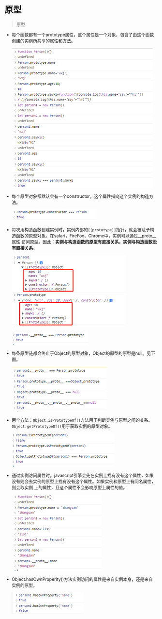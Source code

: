 # 原型
> 原型

- 每个函数都有一个prototype属性，这个属性是一个对象，包含了由这个函数创建的实例所共享的属性和方法。

    ![原型图1](./images/2021.11.12%20原型1.png)

- 每个原型对象都默认会有一个constructor，这个属性指向这个实例的构造方法。
  
    ![原型图2](./images/2021.11.12%20原型2.png)

- 每次用构造函数创建实例时，实例内部的``[[prototype]]``指针，就会被赋予构造函数的原型对象。在safari，FireFox，Chrome中，实例可以通过__proto__属性
访问原型。因此：**实例与构造函数的原型有直接关系，实例与构造函数没有直接关系**。
  
    ![原型图3](./images/2021.11.12%20原型3.png)

    ![原型图4](./images/2021.11.12%20原型4.png)

- 每条原型链都会终止于Object的原型对象，Object的原型的原型是null。见下图。

    ![原型图5](./images/2021.11.12%20原型5.png)

- 两个方法：``Object.isPrototypeOf()``方法用于判断实例与原型之间的关系。``Object.getPrototypeOf()``用于获取实例的原型对象。

    ![原型图6](./images/2021.11.12%20原型6.png)

- 通过实例访问属性时。javascript引擎会先在实例上找有没有这个属性，如果没有则会去实例的原型上找有没有这个属性。如果实例和原型上有同名属性，则会取实例
上的属性，且这个属性不会影响原型上属性的值。

    ![原型图7](./images/2021.11.12%20原型7.png)

- Object.hasOwnProperity()方法实例访问的属性是来自实例本身，还是来自实例的原型。
  
    ![原型图8](./images/2021.11.12%20原型8.png)
